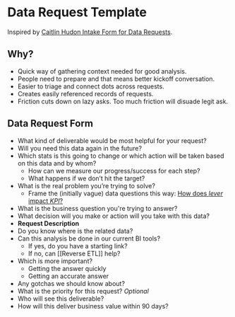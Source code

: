 # Data Request Template

Inspired by [Caitlin Hudon Intake Form for Data Requests](https://caitlinhudon.com/2020/09/16/data-intake-form/).

## Why?

- Quick way of gathering context needed for good analysis.
- People need to prepare and that means better kickoff conversation.
- Easier to triage and connect dots across requests.
- Creates easily referenced records of requests.
- Friction cuts down on lazy asks. Too much friction will disuade legit ask.

## Data Request Form

- What kind of deliverable would be most helpful for your request?
- Will you need this data again in the future?
- Which stats is this going to change or which action will be taken based on this data and by whom?
	- How can we measure our progress/success for each step?
	- What happens if we don’t hit the target?
- What is the real problem you’re trying to solve?
  - Frame the (initially vague) data questions this way: [How does _lever_ impact _KPI_?](https://www.narrator.ai/blog/how-i-frame-data-questions-to-make-analyses-more-useful/)
- What is the business question you're trying to answer?
- What decision will you make or action will you take with this data?
- **Request Description**
- Do you know where is the related data?
- Can this analysis be done in our current BI tools?
	- If yes, do you have a starting link?
	- If no, can [[Reverse ETL]] help?
- Which is more important?
	- Getting the answer quickly
	- Getting an accurate answer
- Any gotchas we should know about?
- What is the priority for this request? _Optional_
- Who will see this deliverable?
- How will this deliver business value within 90 days?
